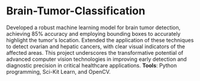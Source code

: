 # Brain-Tumor-Classification
Developed a robust machine learning model for brain tumor detection, achieving 85% accuracy and employing bounding boxes to accurately highlight the tumor's location. Extended the application of these techniques to detect ovarian and hepatic cancers, with clear visual indicators of the affected areas. This project underscores the transformative potential of advanced computer vision technologies in improving early detection and diagnostic precision in critical healthcare applications. 
**Tools**: Python programming, Sci-Kit Learn, and OpenCV.
